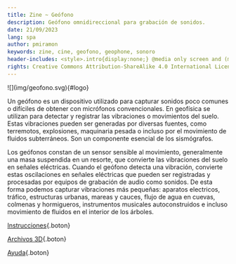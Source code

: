 ```yaml
---
title: Zine ~ Geófono
description: Geófono omnidireccional para grabación de sonidos.
date: 21/09/2023
lang: spa
author: pmiramon
keywords: zine, cine, geofono, geophone, sonoro
header-includes: <style>.intro{display:none;} @media only screen and (min-width:665px) {a.seleccion.geofono::before{content:"➞ "; font-weight:bolder;}}</style>
rights: Creative Commons Attribution-ShareAlike 4.0 International License
---
```


<div class="presentacion">
![](img/geofono.svg){#logo}

Un geófono es un dispositivo utilizado para capturar sonidos poco comunes o difíciles de obtener con micrófonos convencionales. En geofísica se utilizan para detectar y registrar las vibraciones o movimientos del suelo. Estas vibraciones pueden ser generadas por diversas fuentes, como terremotos, explosiones, maquinaria pesada o incluso por el movimiento de fluidos subterráneos. Son un componente esencial de los sismógrafos.

Los geófonos constan de un sensor sensible al movimiento, generalmente una masa suspendida en un resorte, que convierte las vibraciones del suelo en señales eléctricas. Cuando el geófono detecta una vibración, convierte estas oscilaciones en señales eléctricas que pueden ser registradas y procesadas por equipos de grabación de audio como sonidos. De esta forma podemos capturar vibraciones más pequeñas: aparatos electricos, tráfico, estructuras urbanas, mareas y cauces, flujo de agua en cuevas, colmenas y hormigueros, instrumentos musicales autoconstruidos e incluso movimiento de fluidos en el interior de los árboles.

</div>

<div class="botonera">

[Instrucciones](#intro){.boton}

[Archivos 3D](#intro){.boton}

[Ayuda](#intro){.boton}

</div>
